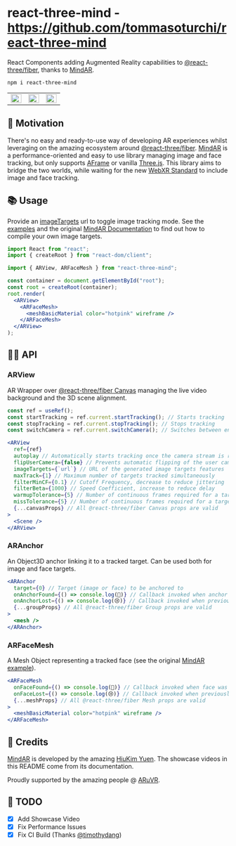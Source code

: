 # react-three-mind - https://github.com/tommasoturchi/react-three-mind

React Components adding Augmented Reality capabilities to [@react-three/fiber](https://github.com/pmndrs/react-three-fiber), thanks to [MindAR](https://github.com/hiukim/mind-ar-js).

```
npm i react-three-mind
```

<table>
  <tbody>
    <tr>
      <td width="30%">
        <img src="https://hiukim.github.io/mind-ar-js-doc/assets/images/basic-demo-fde07aa7567bf213e61b37dbaa192fec.gif" width="100%">
      </td>
      <td width="30%">
        <img src="https://hiukim.github.io/mind-ar-js-doc/assets/images/face-tryon-demo-369c4ba701f1df2099ecf05c27f0c944.gif" width="100%"/>
      </td>
      <td width="30%">
        <img src="https://hiukim.github.io/mind-ar-js-doc/assets/images/face-mesh-demo-8f5bd8d1bcbffbdb76896b58171ecc8a.gif" width="100%"/>
      </td>
    </tr>
  </tbody>
</table>

## 📍 Motivation

There's no easy and ready-to-use way of developing AR experiences whilst leveraging on the amazing ecosystem around [@react-three/fiber](https://github.com/pmndrs/react-three-fiber). [MindAR](https://github.com/hiukim/mind-ar-js) is a performance-oriented and easy to use library managing image and face tracking, but only supports [AFrame](https://aframe.io) or vanilla [Three.js](https://threejs.org). This library aims to bridge the two worlds, while waiting for the new [WebXR Standard](https://caniuse.com/webxr) to include image and face tracking.

## 📚 Usage

Provide an [imageTargets]("https://cdn.jsdelivr.net/gh/hiukim/mind-ar-js@1.1.4/examples/image-tracking/assets/card-example/card.mind") url to toggle image tracking mode. See the [examples](./examples) and the original [MindAR Documentation](https://hiukim.github.io/mind-ar-js-doc/quick-start/compile) to find out how to compile your own image targets.

```jsx
import React from "react";
import { createRoot } from "react-dom/client";

import { ARView, ARFaceMesh } from "react-three-mind";

const container = document.getElementById("root");
const root = createRoot(container);
root.render(
  <ARView>
    <ARFaceMesh>
      <meshBasicMaterial color="hotpink" wireframe />
    </ARFaceMesh>
  </ARView>
);
```

## 👩‍💻 API

### ARView

AR Wrapper over [@react-three/fiber Canvas](https://docs.pmnd.rs/react-three-fiber/api/canvas) managing the live video background and the 3D scene alignment.

```jsx
const ref = useRef();
const startTracking = ref.current.startTracking(); // Starts tracking
const stopTracking = ref.current.stopTracking(); // Stops tracking
const switchCamera = ref.current.switchCamera(); // Switches between environment and user camera

<ARView
  ref={ref}
  autoplay // Automatically starts tracking once the camera stream is ready
  flipUserCamera={false} // Prevents automatic flipping of the user camera
  imageTargets={`url`} // URL of the generated image targets features
  maxTrack={1} // Maximum number of targets tracked simultaneously
  filterMinCF={0.1} // Cutoff Frequency, decrease to reduce jittering
  filterBeta={1000} // Speed Coefficient, increase to reduce delay
  warmupTolerance={5} // Number of continuous frames required for a target being detected to be marked as found
  missTolerance={5} // Number of continuous frames required for a target not being detected to be marked as lost
  {...canvasProps} // All @react-three/fiber Canvas props are valid
>
  <Scene />
</ARView>
```

### ARAnchor

An Object3D anchor linking it to a tracked target. Can be used both for image and face targets.

```jsx
<ARAnchor
  target={0} // Target (image or face) to be anchored to
  onAnchorFound={() => console.log(🥳)} // Callback invoked when anchor was found
  onAnchorLost={() => console.log(😢)} // Callback invoked when previously found anchor was lost
  {...groupProps} // All @react-three/fiber Group props are valid
>
  <mesh />
</ARAnchor>
```

### ARFaceMesh

A Mesh Object representing a tracked face (see the original [MindAR example](https://hiukim.github.io/mind-ar-js-doc/more-examples/threejs-face-facemesh)).

```jsx
<ARFaceMesh
  onFaceFound={() => console.log(🥳)} // Callback invoked when face was found
  onFaceLost={() => console.log(😢)} // Callback invoked when previously found face was lost
  {...meshProps} // All @react-three/fiber Mesh props are valid
>
  <meshBasicMaterial color="hotpink" wireframe />
</ARFaceMesh>
```

## 🙏 Credits

[MindAR](https://github.com/hiukim/mind-ar-js) is developed by the amazing [HiuKim Yuen](https://github.com/hiukim/). The showcase videos in this README come from its documentation.

Proudly supported by the amazing people @ [ARuVR](https://aruvr.com).

## 📮 TODO

- [x] Add Showcase Video
- [x] Fix Performance Issues
- [x] Fix CI Build (Thanks [@timothydang](https://github.com/timothydang))

